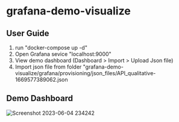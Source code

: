 # grafana-demo-visualize
 
## User Guide
1. run "docker-compose up -d"
2. Open Grafana sevice "localhost:9000"
3. View demo dashboard (Dashboard > Import > Upload Json file)
4. Import json file from folder "grafana-demo-visualize/grafana/provisioning/json_files/API_qualitative-1669577389062.json

## Demo Dashboard
![Screenshot 2023-06-04 234242](https://github.com/62070271/grafana-demo-visualize/assets/57053814/926ef77d-da77-4146-a10b-76e7bd73f3b9)

